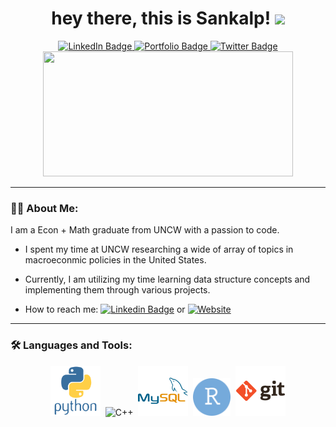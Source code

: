 <h1 align="center">
  hey there, this is Sankalp!
  <img src="https://media.giphy.com/media/hvRJCLFzcasrR4ia7z/giphy.gif" width="30px"/>
</h1>
<div id="badges" align="center">
  <a href="https://www.linkedin.com/in/sankalp-yadav/">
    <img src="https://img.shields.io/badge/LinkedIn-blue?style=for-the-badge&logo=linkedin&logoColor=white" alt="LinkedIn Badge"/>
  </a>
  <a href="https://www.sankalp-yadav.com/">
    <img src="https://img.shields.io/badge/Portfolio-red?style=for-the-badge&logo=about.me&logoColor=white" alt="Portfolio Badge"/>
  </a>
  <a href="https://leetcode.com/revampszn/">
    <img src="https://img.shields.io/badge/Leetcode-black?style=for-the-badge&logo=leetcode&logoColor=white" alt="Twitter Badge"/>
  </a>
</div>

<div align="center">
  <img src="https://media.giphy.com/media/zOvBKUUEERdNm/giphy.gif" width="400" height="200"/>
</div>

---

### :woman_technologist: About Me:

I am a Econ + Math graduate from UNCW with a passion to code.

- I spent my time at UNCW researching a wide of array of topics in macroeconmic policies in the United States.

- Currently, I am utilizing my time learning data structure concepts and implementing them through various projects.

- How to reach me: [![Linkedin Badge](https://img.shields.io/badge/-Sankalp_Yadav-blue?style=flat&logo=Linkedin&logoColor=white)](https://www.linkedin.com/in/sankalp-yadav/) or [![Website](https://img.shields.io/badge/-Website-blue?style=for-the-badge&logo=GoogleChrome&logoColor=white)](https://www.sankalp-yadav.com/)

---

### :hammer_and_wrench: Languages and Tools:

<div align="center">
  <img src="https://github.com/devicons/devicon/blob/master/icons/python/python-original-wordmark.svg" title="NodeJS" alt="RStudio" width="80" height="80"/>&nbsp;
  <img src="https://github.com/devicons/devicon/blob/master/icons/cpp/cpp-original-wordmark.svg" title="C++" alt="C++" width="80" height="80"/>&nbsp;
  <img src="https://github.com/devicons/devicon/blob/master/icons/mysql/mysql-original-wordmark.svg" title="MySQL"  alt="MySQL" width="80" height="80"/>&nbsp;
  <img src="https://github.com/devicons/devicon/blob/master/icons/rstudio/rstudio-plain.svg" title="NodeJS" alt="RStudio" width="60" height="60"/>&nbsp;
  <img src="https://github.com/devicons/devicon/blob/master/icons/git/git-original-wordmark.svg" title="Git" **alt="Git" width="80" height="80"/>
</div>

